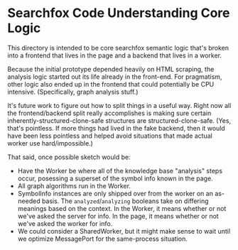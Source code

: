 # Searchfox Code Understanding Core Logic

This directory is intended to be core searchfox semantic logic that's broken
into a frontend that lives in the page and a backend that lives in a worker.

Because the initial prototype depended heavily on HTML scraping, the analysis
logic started out its life already in the front-end.  For pragmatism, other
logic also ended up in the frontend that could potentially be CPU intensive.
(Specifically, graph analysis stuff.)

It's future work to figure out how to split things in a useful way.  Right now
all the frontend/backend split really accomplishes is making sure certain
inherently-structured-clone-safe structures are structured-clone-safe.  (Yes,
that's pointless.  If more things had lived in the fake backend, then it would
have been less pointless and helped avoid situations that made actual worker use
hard/impossible.)

That said, once possible sketch would be:
- Have the Worker be where all of the knowledge base "analysis" steps occur,
  posessing a superset of the symbol info known in the page.
- All graph algorithms run in the Worker.
- SymbolInfo instances are only shipped over from the worker on an as-needed
  basis.  The `analyzed`/`analyzing` booleans take on differing meanings based
  on the context.  In the Worker, it means whether or not we've asked the
  server for info.  In the page, it means whether or not we've asked the worker
  for info.
- We could consider a SharedWorker, but it might make sense to wait until we
  optimize MessagePort for the same-process situation.
